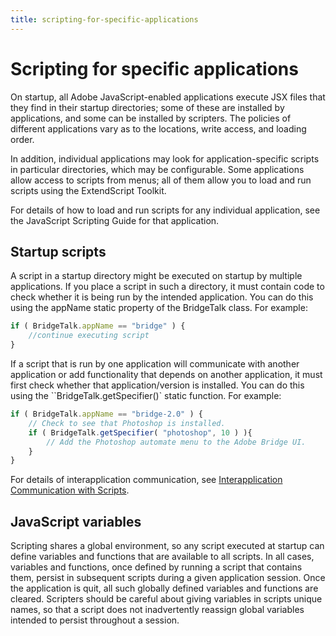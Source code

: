 ```yaml
---
title: scripting-for-specific-applications
---
```

# Scripting for specific applications

On startup, all Adobe JavaScript-enabled applications execute JSX files that they find in their startup directories; some of these are installed by applications, and some can be installed by scripters. The policies of different applications vary as to the locations, write access, and loading order.

In addition, individual applications may look for application-specific scripts in particular directories, which may be configurable. Some applications allow access to scripts from menus; all of them allow you to load and run scripts using the ExtendScript Toolkit.

For details of how to load and run scripts for any individual application, see the JavaScript Scripting Guide for that application.

## Startup scripts

A script in a startup directory might be executed on startup by multiple applications. If you place a script in such a directory, it must contain code to check whether it is being run by the intended application. You can do this using the appName static property of the BridgeTalk class. For example:

```javascript
if ( BridgeTalk.appName == "bridge" ) {
    //continue executing script
}
```

If a script that is run by one application will communicate with another application or add functionality that depends on another application, it must first check whether that application/version is installed. You can do this using the ``BridgeTalk.getSpecifier()` static function. For example:

```javascript
if ( BridgeTalk.appName == "bridge-2.0" ) {
    // Check to see that Photoshop is installed.
    if ( BridgeTalk.getSpecifier( "photoshop", 10 ) ){
        // Add the Photoshop automate menu to the Adobe Bridge UI.
    }
}
```

For details of interapplication communication, see [Interapplication Communication with Scripts](../../interapplication-communication/index#interapplication-communication-with-scripts).

## JavaScript variables

Scripting shares a global environment, so any script executed at startup can define variables and functions that are available to all scripts. In all cases, variables and functions, once defined by running a script that contains them, persist in subsequent scripts during a given application session. Once the application is quit, all such globally defined variables and functions are cleared. Scripters should be careful about giving variables in scripts unique names, so that a script does not inadvertently reassign global variables intended to persist throughout a session.
